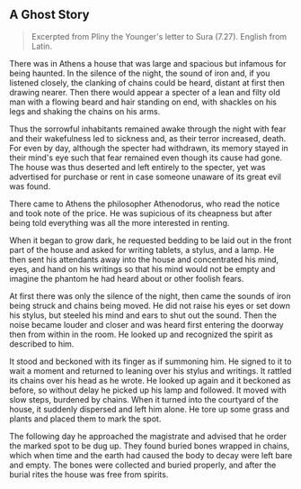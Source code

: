 ## A Ghost Story

> Excerpted from Pliny the Younger's letter to Sura (7.27). English from Latin.

There was in Athens a house that was large and spacious but infamous for
being haunted. In the silence of the night, the sound of iron and, if
you listened closely, the clanking of chains could be heard, distant at
first then drawing nearer. Then there would appear a specter of a lean
and filty old man with a flowing beard and hair standing on end, with
shackles on his legs and shaking the chains on his arms.

Thus the sorrowful inhabitants remained awake through the night with
fear and their wakefulness led to sickness and, as their terror
increased, death. For even by day, although the specter had withdrawn,
its memory stayed in their mind's eye such that fear remained even
though its cause had gone. The house was thus deserted and left entirely
to the specter, yet was advertised for purchase or rent in case someone
unaware of its great evil was found.

There came to Athens the philosopher Athenodorus, who read the notice
and took note of the price. He was supicious of its cheapness but after
being told everything was all the more interested in renting.

When it began to grow dark, he requested bedding to be laid out in the
front part of the house and asked for writing tablets, a stylus, and a
lamp. He then sent his attendants away into the house and concentrated
his mind, eyes, and hand on his writings so that his mind would not be
empty and imagine the phantom he had heard about or other foolish fears.

At first there was only the silence of the night, then came the sounds
of iron being struck and chains being moved. He did not raise his eyes
or set down his stylus, but steeled his mind and ears to shut out the
sound. Then the noise became louder and closer and was heard first
entering the doorway then from within in the room. He looked up and
recognized the spirit as described to him.

It stood and beckoned with its finger as if summoning him. He signed to
it to wait a moment and returned to leaning over his stylus and
writings. It rattled its chains over his head as he wrote. He looked up
again and it beckoned as before, so without delay he picked up his lamp
and followed. It moved with slow steps, burdened by chains. When it
turned into the courtyard of the house, it suddenly dispersed and left
him alone. He tore up some grass and plants and placed them to mark the
spot.

The following day he approached the magistrate and advised that he order
the marked spot to be dug up. They found buried bones wrapped in chains,
which when time and the earth had caused the body to decay were left
bare and empty. The bones were collected and buried properly, and after
the burial rites the house was free from spirits.